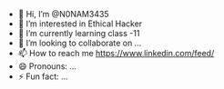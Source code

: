 - 👋 Hi, I’m @N0NAM3435
- 👀 I’m interested in Ethical Hacker
- 🌱 I’m currently learning class -11
- 💞️ I’m looking to collaborate on ...
- 📫 How to reach me https://www.linkedin.com/feed/
- 😄 Pronouns: ...
- ⚡ Fun fact: ...

<!---
N0NAM3435/N0NAM3435 is a ✨ special ✨ repository because its `README.md` (this file) appears on your GitHub profile.
You can click the Preview link to take a look at your changes.
--->
